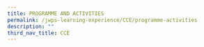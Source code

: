 ```yaml
---
title: PROGRAMME AND ACTIVITIES
permalink: /jwps-learning-experience/CCE/programme-activities
description: ""
third_nav_title: CCE
---
```

